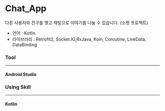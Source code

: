 # Chat_App

다른 사용자와 친구를 맺고 채팅으로 이야기를 나눌 수 있습니다. (소켓 프로젝트)

* 언어 : Kotlin
* 라이브러리 : Retrofit2, Socket.IO,RxJava, Koin, Coroutine, LiveData, DataBinding

### Tool
---
#### Android Studio

### Using Skill
---
#### Kotlin

